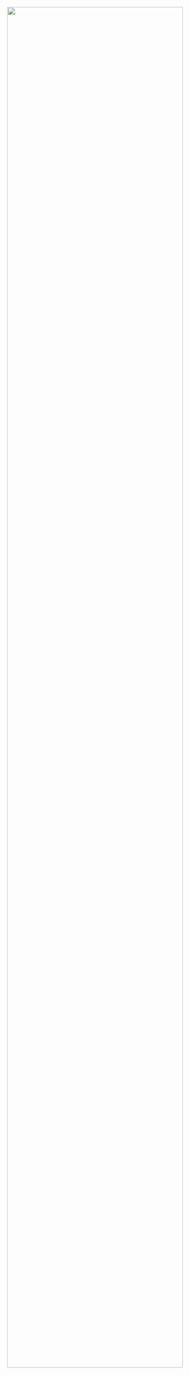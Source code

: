 <p align="center">
  <img src="https://github.com/Mixtre/Mixtre/assets/149194765/1006c2e5-bfb0-4875-8b13-683bab554e0d" width=auto height=90% />
</p>
